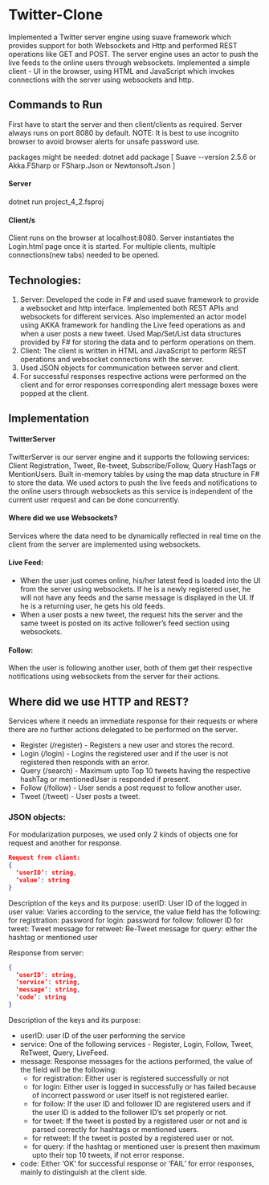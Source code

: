 # Twitter-Clone
Implemented a Twitter server engine using suave framework which provides support for both Websockets and Http and performed REST operations like GET and POST. The server engine uses an actor to push the live feeds to the online users through websockets. Implemented a simple client - UI in the browser, using HTML and JavaScript which invokes connections with the server using websockets and http.

## Commands to Run ##
First have to start the server and then client/clients as required. Server always runs on port 8080 by default. 
​NOTE: ​It is best to use incognito browser to avoid browser alerts for unsafe password use.

packages might be needed: dotnet add package [ Suave --version 2.5.6 or Akka.FSharp or FSharp.Json or Newtonsoft.Json ]

#### Server ####
dotnet run project_4_2.fsproj
#### Client/s ####
Client runs on the browser at localhost:8080. Server instantiates the Login.html page once it is started. For multiple clients, multiple connections(new tabs) needed to be opened.

## Technologies: ## 
1. ​Server: ​Developed the code in F# and used suave framework to provide a ​websocket and ​http interface. Implemented both REST APIs and websockets for different services. Also implemented an actor model using AKKA framework for handling the Live feed operations as and when a user posts a new tweet. Used Map/Set/List data structures provided by F# for storing the data and to perform operations on them.
2. ​Client: The client is written in HTML and JavaScript to perform ​REST operations and websocket connections with the server.
3. Used ​JSON​ objects for communication between server and client.
4. For ​successful responses respective actions were performed on the client and for ​error responses corresponding alert message boxes were popped at the client.

## Implementation ## 
#### TwitterServer #### 
TwitterServer is our server engine and it supports the following services: ​Client Registration, Tweet, Re-tweet, Subscribe/Follow, Query HashTags or MentionUsers.​ Built in-memory tables by using the map data structure in F# to store the data. We used actors to push the live feeds and notifications to the online users through websockets as this service is independent of the current user request and can be done concurrently.
#### Where did we use Websockets? #### 
Services where the data need to be dynamically reflected in real time on the client from the server are implemented using websockets.
#### Live Feed: #### 
- When the user just comes online, his/her latest feed is loaded into the UI from the server using websockets.
If he is a newly registered user, he will not have any feeds and the same message is displayed in the UI. If he is a returning user, he gets his old feeds.
- When a user posts a new tweet, the request hits the server and the same tweet is posted on its active follower’s feed section using websockets.
#### Follow: #### 
When the user is following another user, both of them get their respective notifications using websockets from the server for their actions.

## Where did we use HTTP and REST? ## 
Services where it needs an immediate response for their requests or where there are no further actions delegated to be performed on the server.
* Register (/register) - Registers a new user and stores the record.
* Login (/login) - Logins the registered user and if the user is not registered then responds with an error.
* Query (/search) - Maximum upto Top 10 tweets having the respective hashTag or mentionedUser is responded if present.
* Follow (/follow) - User sends a post request to follow another user.
* Tweet (/tweet) - User posts a tweet.
 
### JSON objects: ### 
For modularization purposes, we used only 2 kinds of objects one for request and another for response.
```json
​Request​ from client:
{
  ‘userID’: string,
  ‘value’: string 
}
```

Description of the keys and its purpose:
userID: User ID of the logged in user
value: Varies according to the service, the value field has the following:
for registration: password
for login: password
for follow: follower ID
for tweet: Tweet message
for retweet: Re-Tweet message
for query: either the hashtag or mentioned user
  
​Response​ from server: 
```json
{
  ‘userID’: string, 
  ‘service’: string, 
  ‘message’: string, 
  ‘code’: string
}
```

Description of the keys and its purpose:
* userID: user ID of the user performing the service
* service: One of the following services - Register, Login, Follow, Tweet, ReTweet, Query, LiveFeed. 
* message: Response messages for the actions performed, the value of the field will be the following:
  * for registration: Either user is registered successfully or not
  * for login: Either user is logged in successfully or has failed because of incorrect password or user itself is not registered earlier.
  * for follow: If the user ID and follower ID are registered users and if the user ID is added to the follower ID’s set properly or not.
  * for tweet: If the tweet is posted by a registered user or not and is parsed correctly for hashtags or mentioned users.
  * for retweet: If the tweet is posted by a registered user or not.
  * for query: if the hashtag or mentioned user is present then maximum upto their top 10 tweets, if not error response.
* code: Either ‘OK’ for successful response or ‘FAIL’ for error responses, mainly to distinguish at the client side.
